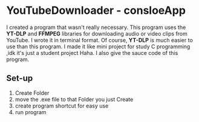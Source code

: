 # YouTubeDownloader - consloeApp
I created a program that wasn't really necessary. 
This program uses the **YT-DLP** and **FFMPEG** libraries for downloading audio or video clips from YouTube. 
I wrote it in terminal format. Of course, **YT-DLP** is much easier to use than this program.
I made it like mini project for study C programming ,idk it's just a student project Haha.
I also give the sauce code of this program.

## Set-up
1. Create Folder 
2. move the .exe file to that Folder you just Create
3. create program shortcut for easy use
4. run program
   

